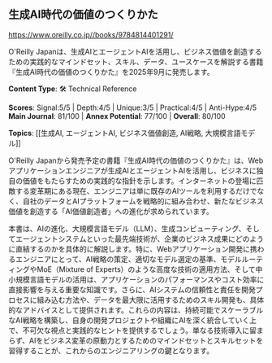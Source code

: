## 生成AI時代の価値のつくりかた

https://www.oreilly.co.jp//books/9784814401291/

O'Reilly Japanは、生成AIとエージェントAIを活用し、ビジネス価値を創造するための実践的なマインドセット、スキル、データ、ユースケースを解説する書籍『生成AI時代の価値のつくりかた』を2025年9月に発売します。

**Content Type**: 🛠️ Technical Reference

**Scores**: Signal:5/5 | Depth:4/5 | Unique:3/5 | Practical:4/5 | Anti-Hype:4/5
**Main Journal**: 81/100 | **Annex Potential**: 77/100 | **Overall**: 80/100

**Topics**: [[生成AI, エージェントAI, ビジネス価値創造, AI戦略, 大規模言語モデル]]

O'Reilly Japanから発売予定の書籍『生成AI時代の価値のつくりかた』は、Webアプリケーションエンジニアが生成AIとエージェントAIを活用し、ビジネスに独自の価値をもたらすための実践的な指針を示します。インターネットの登場に匹敵する変革期にある現在、エンジニアは単に既存のAIツールを利用するだけでなく、自社のデータとAIプラットフォームを戦略的に組み合わせ、新たなビジネス価値を創造する「AI価値創造者」への進化が求められています。

本書は、AIの進化、大規模言語モデル（LLM）、生成コンピューティング、そしてエージェントシステムといった最先端技術が、企業のビジネス成果にどのように直結するのかを具体的に解説します。特に、Webアプリケーション開発に携わるエンジニアにとって、AI戦略の策定、適切なモデル選定の基準、モデルルーティングやMoE（Mixture of Experts）のような高度な技術の適用方法、そして中小規模言語モデルの活用は、アプリケーションのパフォーマンスやコスト効率に直接影響を与える重要な知識です。さらに、AIシステムの信頼性と責任を開発プロセスに組み込む方法や、データを最大限に活用するためのスキル開発も、具体的なアドバイスとして提供されます。これらの内容は、持続可能でスケーラブルなAI戦略を構築し、自身の開発プロジェクトや組織にAIを深く統合していく上で、不可欠な視点と実践的なヒントを提供するでしょう。単なる技術導入に留まらず、AIをビジネス変革の原動力とするためのマインドセットとスキルセットを習得することが、これからのエンジニアリングの鍵となります。